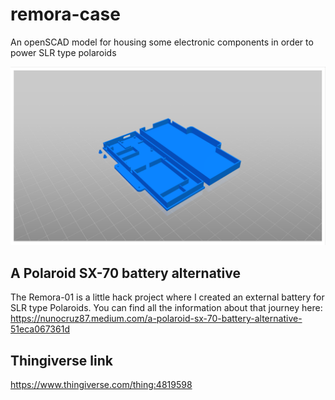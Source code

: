 # remora-case
An openSCAD model for housing some electronic components in order to power SLR type polaroids

![render](https://raw.githubusercontent.com/nunocruz/remora-case/main/render.png)

## A Polaroid SX-70 battery alternative
The Remora-01 is a little hack project where I created an external battery for SLR type Polaroids. You can find all the information about that journey here: https://nunocruz87.medium.com/a-polaroid-sx-70-battery-alternative-51eca067361d

## Thingiverse link
https://www.thingiverse.com/thing:4819598
